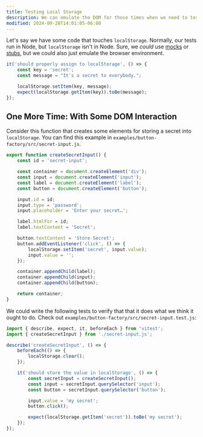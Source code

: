 ```yaml
---
title: Testing Local Storage
description: We can emulate the DOM for those times when we need to test stuff that is not available in Node
modified: 2024-09-28T14:01:05-06:00
---
```


Let's say we have some code that touches `localStorage`. Normally, our tests run in Node, but `localStorage` isn't in Node. Sure, we _could_ use [mocks](mocks.md) or [stubs](stubs.md), but we could also just emulate the browser environment.

```javascript
it('should properly assign to localStorage', () => {
	const key = 'secret';
	const message = "It's a secret to everybody.";

	localStorage.setItem(key, message);
	expect(localStorage.getItem(key)).toBe(message);
});
```

## One More Time: With Some DOM Interaction

Consider this function that creates some elements for storing a secret into `localStorage`. You can find this example in `examples/button-factory/src/secret-input.js`.

```javascript
export function createSecretInput() {
	const id = 'secret-input';

	const container = document.createElement('div');
	const input = document.createElement('input');
	const label = document.createElement('label');
	const button = document.createElement('button');

	input.id = id;
	input.type = 'password';
	input.placeholder = 'Enter your secret…';

	label.htmlFor = id;
	label.textContent = 'Secret';

	button.textContent = 'Store Secret';
	button.addEventListener('click', () => {
		localStorage.setItem('secret', input.value);
		input.value = '';
	});

	container.appendChild(label);
	container.appendChild(input);
	container.appendChild(button);

	return container;
}
```

We could write the following tests to verify that that it does what we think it ought to do. Check out `examples/button-factory/src/secret-input.test.js`:

```javascript
import { describe, expect, it, beforeEach } from 'vitest';
import { createSecretInput } from './secret-input.js';

describe('createSecretInput', () => {
	beforeEach(() => {
		localStorage.clear();
	});

	it('should store the value in localStorage', () => {
		const secretInput = createSecretInput();
		const input = secretInput.querySelector('input');
		const button = secretInput.querySelector('button');

		input.value = 'my secret';
		button.click();

		expect(localStorage.getItem('secret')).toBe('my secret');
	});
});
```
